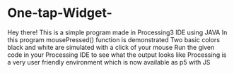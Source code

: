 # One-tap-Widget-
Hey there!
This is a simple program made in Processing3 IDE using JAVA
In this program mousePressed() function is demonstrated
Two basic colors black and white are simulated with a click of your mouse
Run the given code in your Processing IDE to see what the output looks like
Processing is a very user friendly environment which is now available as p5 with JS
